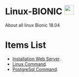# Linux-BIONIC <img src="https://raw.githubusercontent.com/MartinHeinz/MartinHeinz/master/wave.gif" width="30px">
About all linux Bionic 18.04

# Items List
   * [Installation Web Server](Install-WebService.md).
   * [Linux Command](Linux-Ubuntu.md).
   * [PostgreSql Command](PostgreSql.md).

